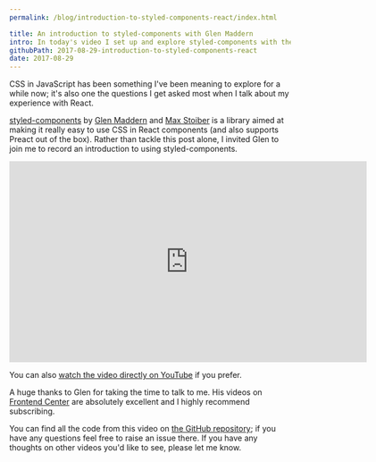 ```yaml
---
permalink: /blog/introduction-to-styled-components-react/index.html

title: An introduction to styled-components with Glen Maddern
intro: In today's video I set up and explore styled-components with the help of Glen Maddern.
githubPath: 2017-08-29-introduction-to-styled-components-react
date: 2017-08-29
---
```


CSS in JavaScript has been something I've been meaning to explore for a while now; it's also one the questions I get asked most when I talk about my experience with React.

[styled-components][styled-components] by [Glen Maddern][glen] and [Max Stoiber][max] is a library aimed at making it really easy to use CSS in React components (and also supports Preact out of the box). Rather than tackle this post alone, I invited Glen to join me to record an introduction to using styled-components.

<iframe width="640" height="360" src="https://www.youtube.com/embed/fmotV1PQac8?rel=0" frameborder="0" allowfullscreen></iframe>

You can also [watch the video directly on YouTube](https://www.youtube.com/watch?v=fmotV1PQac8) if you prefer.

A huge thanks to Glen for taking the time to talk to me. His videos on [Frontend Center][front-end-center] are absolutely excellent and I highly recommend subscribing.

You can find all the code from this video on [the GitHub repository][repo]; if you have any questions feel free to raise an issue there. If you have any thoughts on other videos you'd like to see, please let me know.

[repo]: https://github.com/javascript-playground/styled-components-screencast
[styled-components]: https://github.com/styled-components/styled-components
[glen]: https://twitter.com/glenmaddern
[max]: https://twitter.com/mxstbr
[sc-docs]: https://www.styled-components.com/docs/basics
[front-end-center]: https://frontend.center

